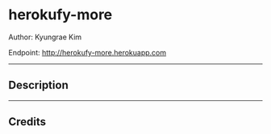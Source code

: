 # herokufy-more

Author: Kyungrae Kim

Endpoint: <http://herokufy-more.herokuapp.com>

---

## Description

---

## Credits
